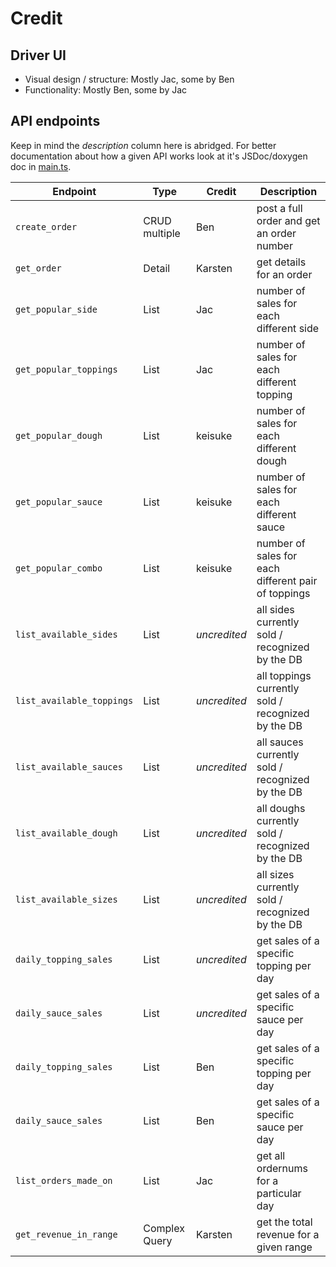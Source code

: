 # Credit

## Driver UI

- Visual design / structure: Mostly Jac, some by Ben
- Functionality: Mostly Ben, some by Jac

## API endpoints

Keep in mind the *description* column here is abridged. For better
documentation about how a given API works look at it's JSDoc/doxygen doc in
[main.ts](./main.ts).

| Endpoint | Type | Credit | Description |
| -------- | ---- | ------ | ----------- |
| `create_order`            | CRUD multiple | Ben          | post a full order and get an order number           |
| `get_order`               | Detail        | Karsten      | get details for an order                            |
| `get_popular_side`        | List          | Jac          | number of sales for each different side             |
| `get_popular_toppings`    | List          | Jac          | number of sales for each different topping          |
| `get_popular_dough`       | List          | keisuke      | number of sales for each different dough            |
| `get_popular_sauce`       | List          | keisuke      | number of sales for each different sauce            |
| `get_popular_combo`       | List          | keisuke      | number of sales for each different pair of toppings |
| `list_available_sides`    | List          | *uncredited* | all sides currently sold / recognized by the DB     |
| `list_available_toppings` | List          | *uncredited* | all toppings currently sold / recognized by the DB  |
| `list_available_sauces`   | List          | *uncredited* | all sauces currently sold / recognized by the DB    |
| `list_available_dough`    | List          | *uncredited* | all doughs currently sold / recognized by the DB    |
| `list_available_sizes`    | List          | *uncredited* | all sizes currently sold / recognized by the DB     |
| `daily_topping_sales`     | List          | *uncredited* | get sales of a specific topping per day             |
| `daily_sauce_sales`       | List          | *uncredited* | get sales of a specific sauce per day               |
| `daily_topping_sales`     | List          | Ben          | get sales of a specific topping per day             |
| `daily_sauce_sales`       | List          | Ben          | get sales of a specific sauce per day               |
| `list_orders_made_on`     | List          | Jac          | get all ordernums for a particular day              |
| `get_revenue_in_range`    | Complex Query | Karsten      | get the total revenue for a given range             |
